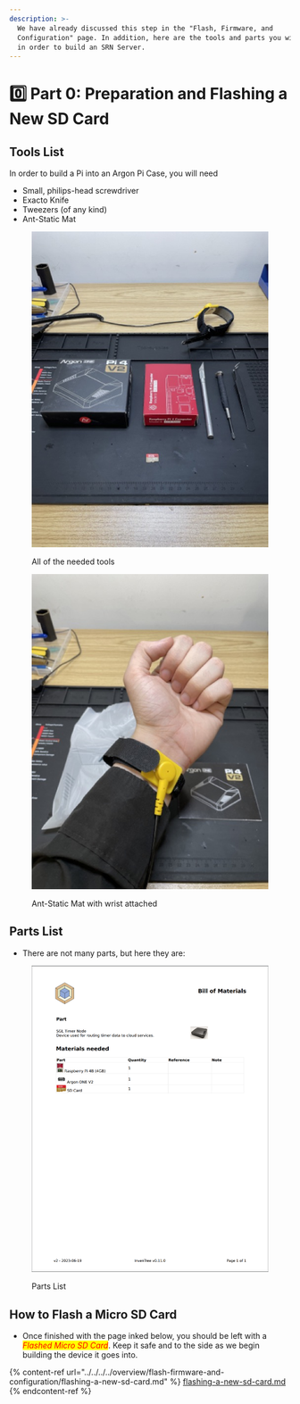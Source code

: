 ```yaml
---
description: >-
  We have already discussed this step in the "Flash, Firmware, and
  Configuration" page. In addition, here are the tools and parts you will need
  in order to build an SRN Server.
---
```


# 0️⃣ Part 0: Preparation and Flashing a New SD Card

## Tools List

In order to build a Pi into an Argon Pi Case, you will need

* Small, philips-head screwdriver
* Exacto Knife
* Tweezers (of any kind)
* Ant-Static Mat

<div>

<figure><img src="../../../../.gitbook/assets/IMG_1288 Medium.jpeg" alt=""><figcaption><p>All of the needed tools</p></figcaption></figure>

 

<figure><img src="../../../../.gitbook/assets/IMG_1292 Medium.jpeg" alt=""><figcaption><p>Ant-Static Mat with wrist attached</p></figcaption></figure>

</div>

## Parts List

* There are not many parts, but here they are:

<figure><img src="../../../../.gitbook/assets/Screenshot 2023-06-19 at 11.00.12 AM.png" alt=""><figcaption><p>Parts List</p></figcaption></figure>

## How to Flash a Micro SD Card

* Once finished with the page inked below, you should be left with a _<mark style="color:red;">Flashed Micro SD Card</mark>_. Keep it safe and to the side as we begin building the device it goes into.

{% content-ref url="../../../../overview/flash-firmware-and-configuration/flashing-a-new-sd-card.md" %}
[flashing-a-new-sd-card.md](../../../../overview/flash-firmware-and-configuration/flashing-a-new-sd-card.md)
{% endcontent-ref %}
